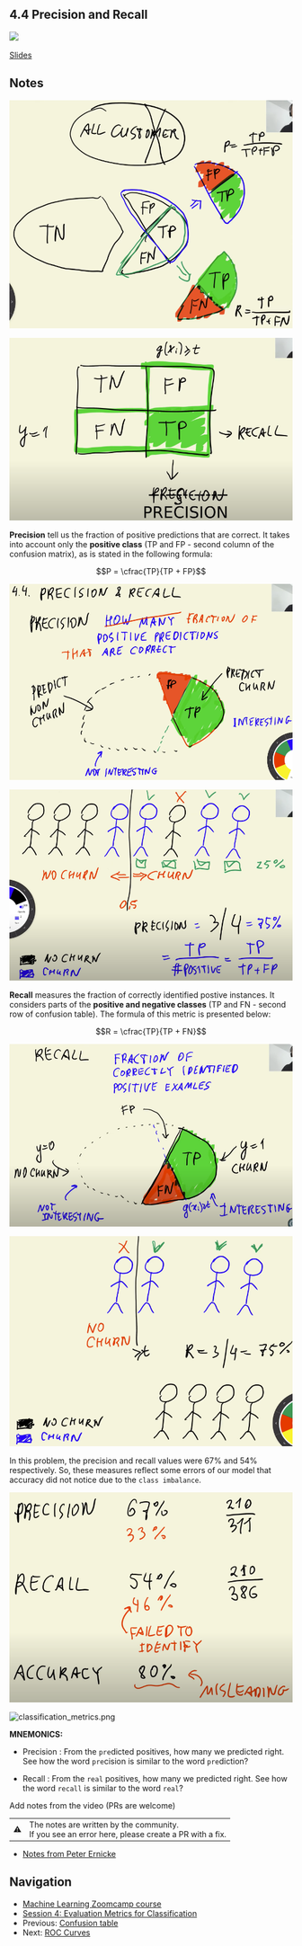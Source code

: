## 4.4 Precision and Recall

<a href="https://www.youtube.com/watch?v=gRLP_mlglMM&list=PL3MmuxUbc_hIhxl5Ji8t4O6lPAOpHaCLR"><img src="images/thumbnail-4-04.jpg"></a>

[Slides](https://www.slideshare.net/AlexeyGrigorev/ml-zoomcamp-4-evaluation-metrics-for-classification)

## Notes

![04-recap-1](./images/04-recap-1.png)

![04-recap-2](./images/04-recap-2.png)

**Precision** tell us the fraction of positive predictions that are correct. It takes into account only the **positive class** (TP and FP - second column of the confusion matrix), as is stated in the following formula:

$$P = \cfrac{TP}{TP + FP}$$

![04-precision](./images/04-precision.png)

![04-precision-ex](./images/04-precision-ex.png)

**Recall** measures the fraction of correctly identified postive instances. It considers parts of the **positive and negative classes** (TP and FN - second row of confusion table). The formula of this metric is presented below:

$$R = \cfrac{TP}{TP + FN}$$

![04-recall](./images/04-recall.png)

![04-recall-ex](./images/04-recall-ex.png)

In this problem, the precision and recall values were 67% and 54% respectively. So, these measures reflect some errors of our model that accuracy did not notice due to the `class imbalance`.

![04-precision-vs-recall-vs-accuracy](./images/04-precision-vs-recall-vs-accuracy.png)

![classification_metrics.png](images%2Fclassification_metrics.png)

**MNEMONICS:**

- Precision : From the `pre`dicted positives, how many we predicted right. See how the word `pre`cision is similar to the word `pre`diction?

- Recall : From the `real` positives, how many we predicted right. See how the word `recall` is similar to the word `real`?

Add notes from the video (PRs are welcome)

<table>
   <tr>
      <td>⚠️</td>
      <td>
         The notes are written by the community. <br>
         If you see an error here, please create a PR with a fix.
      </td>
   </tr>
</table>

- [Notes from Peter Ernicke](https://knowmledge.com/2023/10/05/ml-zoomcamp-2023-evaluation-metrics-for-classification-part-4/)

## Navigation

- [Machine Learning Zoomcamp course](../)
- [Session 4: Evaluation Metrics for Classification](./)
- Previous: [Confusion table](03-confusion-table.md)
- Next: [ROC Curves](05-roc.md)
